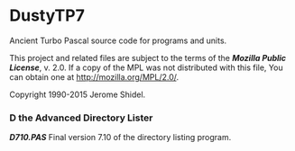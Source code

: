 # DustyTP7
Ancient Turbo Pascal source code for programs and units.

This project and related files are subject to the terms of the **_Mozilla Public License_**, 
v. 2.0. If a copy of the MPL was not distributed with this file, You can obtain one at 
http://mozilla.org/MPL/2.0/.

Copyright 1990-2015 Jerome Shidel.

### D the Advanced Directory Lister

**_D710.PAS_** Final version 7.10 of the directory listing program.